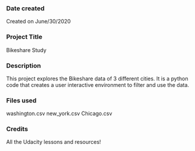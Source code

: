 ### Date created
Created on June/30/2020

### Project Title
Bikeshare Study

### Description
This project explores the Bikeshare data of 3 different cities. It is a python code that creates a user interactive environment to filter and use the data.

### Files used
washington.csv
new_york.csv
Chicago.csv

### Credits
All the Udacity lessons and resources!
